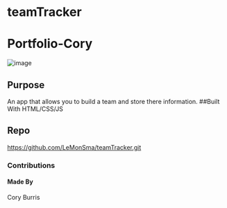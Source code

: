 # teamTracker
# Portfolio-Cory
![image](https://user-images.githubusercontent.com/95662908/174824285-857c405b-6d81-4194-aae5-5c5606c612bf.png)
## Purpose
An app that allows you to build a team and store there information.
##Built With
HTML/CSS/JS
## Repo
https://github.com/LeMonSma/teamTracker.git
### Contributions
#### Made By 
Cory Burris
